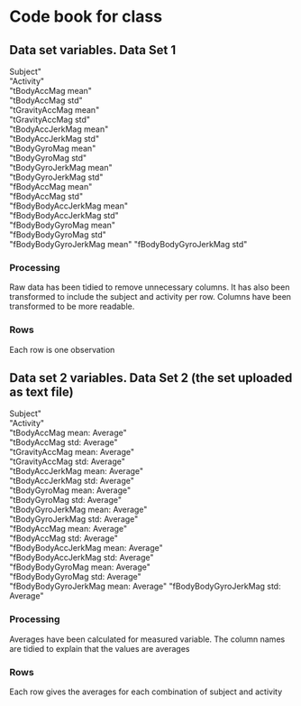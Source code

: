 # Code book for class

## Data set variables. Data Set 1
Subject"                     
"Activity"                    
"tBodyAccMag mean"          
"tBodyAccMag std"          
"tGravityAccMag mean"       
"tGravityAccMag std"        
"tBodyAccJerkMag mean"      
"tBodyAccJerkMag std"      
"tBodyGyroMag mean"         
"tBodyGyroMag std"          
"tBodyGyroJerkMag mean"     
"tBodyGyroJerkMag std"     
"fBodyAccMag mean"          
"fBodyAccMag std"           
"fBodyBodyAccJerkMag mean"  
"fBodyBodyAccJerkMag std"  
"fBodyBodyGyroMag mean"     
"fBodyBodyGyroMag std"      
"fBodyBodyGyroJerkMag mean" 
"fBodyBodyGyroJerkMag std"

### Processing
Raw data has been tidied to remove unnecessary columns.  It has also been transformed to include the subject and activity per row.  Columns have been transformed to be more readable.

### Rows
Each row is one observation


## Data set 2 variables. Data Set 2 (the set uploaded as text file)
Subject"                     
"Activity"                    
"tBodyAccMag mean: Average"          
"tBodyAccMag std: Average"          
"tGravityAccMag mean: Average"       
"tGravityAccMag std: Average"        
"tBodyAccJerkMag mean: Average"      
"tBodyAccJerkMag std: Average"      
"tBodyGyroMag mean: Average"         
"tBodyGyroMag std: Average"          
"tBodyGyroJerkMag mean: Average"     
"tBodyGyroJerkMag std: Average"     
"fBodyAccMag mean: Average"          
"fBodyAccMag std: Average"           
"fBodyBodyAccJerkMag mean: Average"  
"fBodyBodyAccJerkMag std: Average"  
"fBodyBodyGyroMag mean: Average"     
"fBodyBodyGyroMag std: Average"      
"fBodyBodyGyroJerkMag mean: Average" 
"fBodyBodyGyroJerkMag std: Average"

### Processing
Averages have been calculated for measured variable.  The column names are tidied to explain that the values are averages

### Rows
Each row gives the averages for each combination of subject and activity
